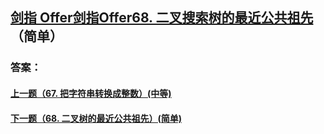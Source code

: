 ## [ 剑指 Offer剑指Offer68. 二叉搜索树的最近公共祖先](https://leetcode-cn.com/problems/merge-two-sorted-lists/)（简单）





### 答案：



#### [上一题（67. 把字符串转换成整数）(中等)](https://github.com/sdwwld/leetCode/blob/master/src/main/java/com/wld/java/offer/剑指Offer67.md)

#### [下一题（68. 二叉树的最近公共祖先）(简单)](https://github.com/sdwwld/leetCode/blob/master/src/main/java/com/wld/java/offer/剑指Offer68-II.md)